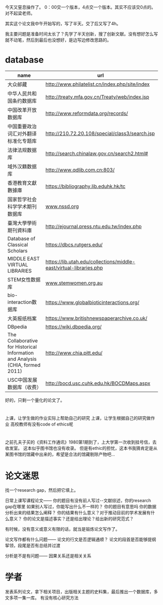 今天又窒息操作了。
0：00交一个版本，4点交一个版本。其实不应该交0点的。
对不起梁老师。

其实这个论文我中午开始写的，写了半天。交了后又写了4h。

我主要问题是准备时间太长了？先学了半天创新，搜了创新文献。没有想好怎么写就不动笔，然后到最后也没想好，是边写边修改思路的。


# database
|name | url |
|---|----|
|大众邮藏 | http://www.philatelist.cn/index.php/site/index |
|中华人民共和国条约数据库 | http://treaty.mfa.gov.cn/Treaty/web/index.jsp |
|中国改革开放数据库 | http://www.reformdata.org/records/ |
|中国重要政治词汇对外翻译标准化专题库 | http://210.72.20.108/special/class3/search.jsp |
|法律法规数据库 | http://search.chinalaw.gov.cn/search2.html# |
|域外汉籍数据库 | http://www.qdlib.com.cn:803/ |
|香港教育文獻數據庫 |https://bibliography.lib.eduhk.hk/tc |
|国家哲学社会科学学术期刊数据库 | www.nssd.org |
|臺灣大學學術期刊資料庫 | http://ejournal.press.ntu.edu.tw/index.php |
|Database of Classical Scholars | https://dbcs.rutgers.edu/ |
|MIDDLE EAST VIRTUAL LIBRARIES | https://lib.utah.edu/collections/middle-east/virtual-libraries.php |
|STEM女性数据库| www.stemwomen.org.au |
|bio-interaction数据库| https://www.globalbioticinteractions.org/ |
|大英报纸档案 | https://www.britishnewspaperarchive.co.uk/ |
|DBpedia | https://wiki.dbpedia.org/ |
|The Collaborative for Historical Information and Analysis (CHIA, formed 2011) | http://www.chia.pitt.edu/|
|USC中国发展数据库（收费）| http://bocd.usc.cuhk.edu.hk/BOCDMaps.aspx |

好的，只剩一个量化的论文了。
# 
上课，让学生做的作业实际上帮助自己的研究
上课，让学生根据自己的研究做作业
高校教师有没有code of ethics呢

# 
之前孔夫子买的《资料工作通讯》1980第1期到了，上大学第一次收到挂号信，去收发室。
这本似乎图书馆也没有收录。
但是有ethic的担忧，这本书我猜肯定是从某图书馆的馆藏中出来的，希望是合法的馆藏剔除产物吧...

# 论文迷思
找一个research gap，然后把它填上。

日常上课写课程论文——
你的题目有没有前人写过--文献综述，你的research gap在哪里
如果别人写过，你能写出什么不一样的？
你的题目有意思吗
你的数据分析出来的结果怎么阐释？
你的结果有什么意义？对于推动目前的学术发展有什么意义？
你的论文是描述事实？还是给出理论？给出新的研究范式？

有时候，没有意义或意义有限的话，就当是锻炼论文写作了。

论文写作都有什么问题——
论文的行文是否逻辑通顺？
论文的段首是否能够提纲挈领，段尾是否有总结并过渡

分析是不是有问题——
因果关系还是相关关系

# 学者
发表系列论文，拿下相关项目，出版相关主题的史料集，最后推出一个数据库，多文多项一集一库。 
有没有核心研究方法
